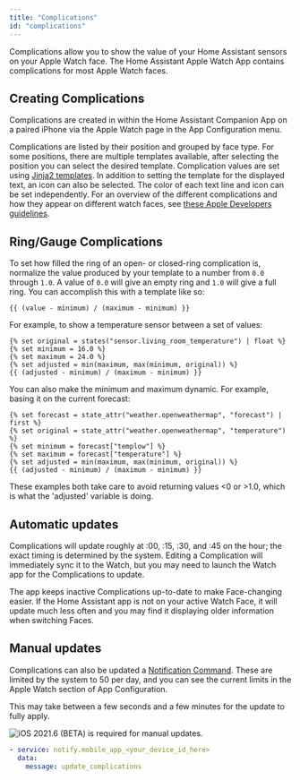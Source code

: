 ```yaml
---
title: "Complications"
id: "complications"
---
```


Complications allow you to show the value of your Home Assistant sensors on your Apple Watch face. The Home Assistant Apple Watch App contains complications for most Apple Watch faces.

## Creating Complications

Complications are created in within the Home Assistant Companion App on a paired iPhone via the Apple Watch page in the App Configuration menu.

Complications are listed by their position and grouped by face type. For some positions, there are multiple templates available, after selecting the position you can select the desired template. Complication values are set using [Jinja2 templates](https://www.home-assistant.io/docs/configuration/templating/). In addition to setting the template for the displayed text, an icon can also be selected. The color of each text line and icon can be set independently. For an overview of the different complications and how they appear on different watch faces, see [these Apple Developers guidelines](https://developer.apple.com/design/human-interface-guidelines/watchos/app-architecture/complications/).

## Ring/Gauge Complications

To set how filled the ring of an open- or closed-ring complication is, normalize the value produced by your template to a number from `0.0` through `1.0`. A value of `0.0` will give an empty ring and `1.0` will give a full ring. You can accomplish this with a template like so:

```jinja2
{{ (value - minimum) / (maximum - minimum) }}
```

For example, to show a temperature sensor between a set of values:

```jinja2
{% set original = states("sensor.living_room_temperature") | float %}
{% set minimum = 16.0 %}
{% set maximum = 24.0 %}
{% set adjusted = min(maximum, max(minimum, original)) %}
{{ (adjusted - minimum) / (maximum - minimum) }}
```

You can also make the minimum and maximum dynamic. For example, basing it on the current forecast:

```jinja2
{% set forecast = state_attr("weather.openweathermap", "forecast") | first %}
{% set original = state_attr("weather.openweathermap", "temperature") %}
{% set minimum = forecast["templow"] %}
{% set maximum = forecast["temperature"] %}
{% set adjusted = min(maximum, max(minimum, original)) %}
{{ (adjusted - minimum) / (maximum - minimum) }}
```

These examples both take care to avoid returning values <0 or >1.0, which is what the 'adjusted' variable is doing.

## Automatic updates

Complications will update roughly at :00, :15, :30, and :45 on the hour; the exact timing is determined by the system. Editing a Complication will immediately sync it to the Watch, but you may need to launch the Watch app for the Complications to update.

The app keeps inactive Complications up-to-date to make Face-changing easier. If the Home Assistant app is not on your active Watch Face, it will update much less often and you may find it displaying older information when switching Faces.

## Manual updates

Complications can also be updated a [Notification Command](/notifications/commands.md). These are limited by the system to 50 per day, and you can see the current limits in the Apple Watch section of App Configuration.

This may take between a few seconds and a few minutes for the update to fully apply.

![iOS](/assets/iOS.svg) 2021.6 (<span class="beta">BETA</span>) is required for manual updates.

```yaml
- service: notify.mobile_app_<your_device_id_here>
  data:
    message: update_complications
```

